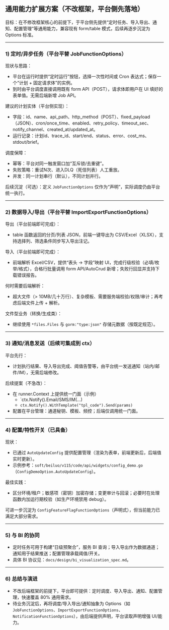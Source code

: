 ## 通用能力扩展方案（不改框架，平台侧先落地）

目标：在不修改框架核心的前提下，于平台侧先提供“定时任务、导入导出、通知、配置管理”等通用能力，兼容现有 form/table 模式，后续再逐步沉淀为 Options 标准。

---

### 1) 定时/异步任务（平台平替 JobFunctionOptions）

现状与思路：
- 平台在运行时提供“定时运行”按钮，选择一次性时间或 Cron 表达式；保存一个“计划 + 固定请求体”的实例。
- 到时由平台调度直接调用既有 form API（POST），请求体即用户在 UI 填好的表单值。无需后端新增 Job API。

建议的计划实体（平台侧实现）：
- 字段：id、name、api_path、http_method（POST）、fixed_payload（JSON）、cron/once_time、enabled、retry_policy、timeout_sec、notify_channel、created_at/updated_at。
- 运行记录：计划id、trace_id、start/end、status、error、cost_ms、stdout/brief。

调度保障：
- 幂等：平台对同一触发窗口加“互斥锁/去重键”。
- 失败策略：重试N次、进入DLQ（死信列表）人工重放。
- 并发：同一计划串行（默认），不同计划并行。

后续沉淀（可选）：定义 `JobFunctionOptions` 仅作为“声明”，实际调度仍由平台统一执行。

---

### 2) 数据导入/导出（平台平替 ImportExportFunctionOptions）

导出（平台前端即可完成）：
- table 函数返回的分页/列表 JSON，前端一键导出为 CSV/Excel（XLSX），支持选择列、筛选条件同步写入导出注记。

导入（平台前端即可完成）：
- 前端解析 Excel/CSV，提供“表头 → 字段”映射 UI，完成行级校验（必填/枚举/格式），合格行批量调用 form API/AutoCrud 新增；失败行回显并支持下载错误报告。

何时需要后端解析：
- 超大文件（> 10MB/几十万行）、复杂模板、需要服务端校验/权限/审计；再考虑后端文件上传 + 解析。

文件型业务（转换/生成类）：
- 继续使用 `*files.Files` 与 `gorm:"type:json"` 存储元数据（按既定规范）。

---

### 3) 通知/消息发送（后续可集成到 ctx）

平台先行：
- 计划执行结果、导入导出完成、阈值告警等，由平台统一发送通知（站内/邮件/IM），无需后端修改。

后续提案（不急改）：
- 在 runner.Context 上提供统一门面（示例）
  - `ctx.Notify().Email/SMS/IM(...)
  - `ctx.Notify().WithTemplate("tpl_code").Send(params)`
- 配置在平台管理：通道秘钥、模板、频控；后端仅调用统一门面。

---

### 4) 配置/特性开关（已具备）

现状：
- 已通过 `AutoUpdateConfig` 提供配置管理（渲染为表单，前端更新后，后端值实时更新）。
- 示例参考：`soft/beiluo/v115/code/api/widgets/config_demo.go`（`ConfigDemoOption.AutoUpdateConfig`）。

最佳实践：
- 区分环境/租户；敏感项（密钥）加密存储；变更审计与回滚；必要时在处理函数内加运行期校验（如生产环境禁用 debug）。

可进一步沉淀为 `ConfigFeatureFlagFunctionOptions`（声明式），但当前能力已满足大部分需求。

---

### 5) 与 BI 的协同
- 定时任务可用于构建“日级预聚合”，服务 BI 查询；导入导出作为数据通道；通知用于结果推送；配置管理承载阈值/开关。
- 具体 BI 协议见：`docs/design/bi_visualization_spec.md`。

---

### 6) 总结与演进
- 不改后端框架的前提下，平台即可提供：定时调度、导入导出、通知、配置管理，快速覆盖 80% 通用需求。
- 待业务沉淀后，再将调度/导入导出/通知抽象为 Options（如 `JobFunctionOptions`、`ImportExportFunctionOptions`、`NotificationFunctionOptions`），由后端提供声明，平台读取声明增强 UI/能力。


